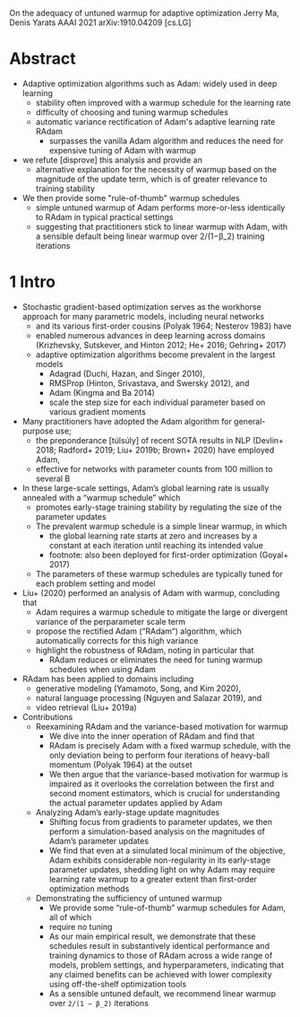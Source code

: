 On the adequacy of untuned warmup for adaptive optimization
Jerry Ma, Denis Yarats
AAAI 2021 arXiv:1910.04209 [cs.LG]

# Abstract

* Adaptive optimization algorithms such as Adam: widely used in deep learning
  * stability often improved with a warmup schedule for the learning rate
  * difficulty of choosing and tuning warmup schedules
  * automatic variance rectification of Adam's adaptive learning rate RAdam
    * surpasses the vanilla Adam algorithm and reduces the need for expensive
      tuning of Adam with warmup
* we refute [disprove] this analysis and provide an
  * alternative explanation for the necessity of warmup based on the magnitude
    of the update term, which is of greater relevance to training stability
* We then provide some "rule-of-thumb" warmup schedules
  * simple untuned warmup of Adam performs more-or-less identically to RAdam in
    typical practical settings
  * suggesting that practitioners stick to linear warmup with Adam, with a
    sensible default being linear warmup over 2/(1−β_2) training iterations

# 1 Intro

* Stochastic gradient-based optimization serves as
  the workhorse approach for many parametric models, including neural networks
  * and its various first-order cousins (Polyak 1964; Nesterov 1983) have
  * enabled numerous advances in deep learning across domains (Krizhevsky,
    Sutskever, and Hinton 2012; He+ 2016; Gehring+ 2017)
  * adaptive optimization algorithms become prevalent in the largest models
    * Adagrad (Duchi, Hazan, and Singer 2010),
    * RMSProp (Hinton, Srivastava, and Swersky 2012), and
    * Adam (Kingma and Ba 2014)
    * scale the step size for each individual parameter based on various
      gradient moments
* Many practitioners have adopted the Adam algorithm for general-purpose use;
  * the preponderance [túlsúly] of recent SOTA results in NLP (Devlin+ 2018;
    Radford+ 2019; Liu+ 2019b; Brown+ 2020) have employed Adam,
  * effective for networks with parameter counts from 100 million to several B
* In these large-scale settings, Adam’s global learning rate is usually
  annealed with a “warmup schedule” which
  * promotes early-stage training stability by regulating the size of the
    parameter updates
  * The prevalent warmup schedule is a simple linear warmup, in which
    * the global learning rate starts at zero and increases by a constant at
      each iteration until reaching its intended value
    * footnote: also been deployed for first-order optimization (Goyal+ 2017)
  * The parameters of these warmup schedules are typically tuned for each
    problem setting and model
* Liu+ (2020) performed an analysis of Adam with warmup, concluding that
  * Adam requires a warmup schedule to mitigate the large or divergent variance
    of the perparameter scale term
  * propose the rectified Adam (“RAdam”) algorithm, which automatically
    corrects for this high variance
  * highlight the robustness of RAdam, noting in particular that
    * RAdam reduces or eliminates the need for tuning warmup schedules when
      using Adam
* RAdam has been applied to domains including
  * generative modeling (Yamamoto, Song, and Kim 2020),
  * natural language processing (Nguyen and Salazar 2019), and
  * video retrieval (Liu+ 2019a)
* Contributions
  * Reexamining RAdam and the variance-based motivation for warmup
    * We dive into the inner operation of RAdam and find that
    * RAdam is precisely Adam with a fixed warmup schedule, with the only
      deviation being to perform four iterations of heavy-ball momentum (Polyak
      1964) at the outset
    * We then argue that the variance-based motivation for warmup is impaired
      as it overlooks the correlation between the first and second moment
      estimators, which is crucial for understanding the actual parameter
      updates applied by Adam
  * Analyzing Adam’s early-stage update magnitudes
    * Shifting focus from gradients to parameter updates, we then perform a
      simulation-based analysis on the magnitudes of Adam’s parameter updates
    * We find that even at a simulated local minimum of the objective, Adam
      exhibits considerable non-regularity in its early-stage parameter
      updates, shedding light on why Adam may require learning rate warmup to a
      greater extent than first-order optimization methods
  * Demonstrating the sufficiency of untuned warmup
    * We provide some “rule-of-thumb” warmup schedules for Adam, all of which
    * require no tuning
    * As our main empirical result, we demonstrate that these schedules
      result in substantively identical performance and training dynamics to
      those of RAdam
      across a wide range of models, problem settings, and hyperparameters,
      indicating that any claimed benefits can be achieved with lower
      complexity using off-the-shelf optimization tools
    * As a sensible untuned default, we recommend
      linear warmup over `2/(1 − β_2)` iterations
